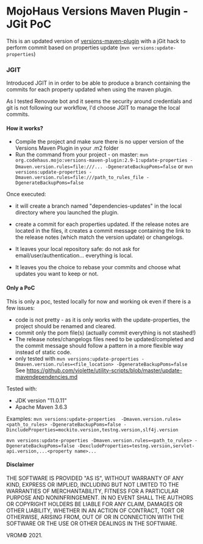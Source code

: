 # MojoHaus Versions Maven Plugin - JGit PoC

This is an updated version of [versions-maven-plugin](http://www.mojohaus.org/versions-maven-plugin/)
with a jGit hack to perform commit based on properties update (`mvn versions:update-properties`)
 
 
### JGIT

Introduced JGIT in in order to be able to produce a branch containing the commits for each property updated when using the maven plugin.

As I tested Renovate bot and it seems the security around credentials and git is not following our workflow,
I'd choose JGIT to manage the local commits.

#### How it works?

- Compile the project and make sure there is no upper version of the Versions Maven Plugin in your .m2 folder
- Run the command from your project - on master:
`mvn org.codehaus.mojo:versions-maven-plugin:2.9-1:update-properties -Dmaven.version.rules=file:///... -DgenerateBackupPoms=false`
or
`mvn versions:update-properties -Dmaven.version.rules=file:///path_to_rules_file -DgenerateBackupPoms=false`

Once executed:
- it will create a branch named "dependencies-updates" in the local directory where you launched the plugin.
- create a commit for each properties updated. If the release notes are located in the files, it creates a commit message containing the link to the release notes (which match the version update) or changelogs.


- It leaves your local repository safe: do not ask for email/user/authentication... everything is local.
- It leaves you the choice to rebase your commits and choose what updates you want to keep or not.

#### Only a PoC

This is only a poc, tested locally for now and working ok even if there is a few issues:
- code is not pretty - as it is only works with the update-properties, the project should be renamed and cleared.
- commit only the pom file(s) (actually commit everything is not stashed!)
- The release notes/changelogs files need to be updated/completed and the commit message should follow a pattern in a more flexible way instead of static code.
- only tested with `mvn versions:update-properties -Dmaven.version.rules=<file_location> -DgenerateBackupPoms=false`
See https://github.com/violette/utility-scripts/blob/master/update-mavendependencies.md

Tested with:
- JDK version "11.0.11"
- Apache Maven 3.6.3

Examples:
`mvn versions:update-properties  -Dmaven.version.rules=<path_to_rules> -DgenerateBackupPoms=false -DincludeProperties=mockito.version,testng.version,slf4j.version`

`mvn versions:update-properties -Dmaven.version.rules=<path_to_rules> -DgenerateBackupPoms=false -DexcludeProperties=testng.version,servlet-api.version,...<property name>...`


#### Disclaimer
THE SOFTWARE IS PROVIDED "AS IS", WITHOUT WARRANTY OF ANY KIND, EXPRESS OR IMPLIED, INCLUDING BUT NOT LIMITED TO THE WARRANTIES OF MERCHANTABILITY, FITNESS FOR A PARTICULAR PURPOSE AND NONINFRINGEMENT. IN NO EVENT SHALL THE AUTHORS OR COPYRIGHT HOLDERS BE LIABLE FOR ANY CLAIM, DAMAGES OR OTHER LIABILITY, WHETHER IN AN ACTION OF CONTRACT, TORT OR OTHERWISE, ARISING FROM, OUT OF OR IN CONNECTION WITH THE SOFTWARE OR THE USE OR OTHER DEALINGS IN THE SOFTWARE.

VROM© 2021.
